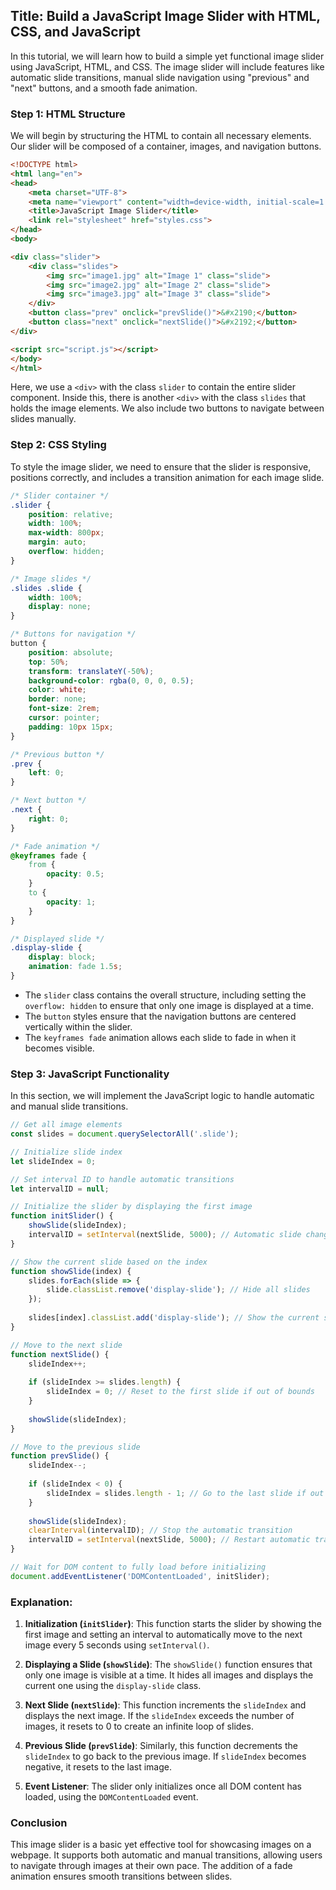 ## Title: **Build a JavaScript Image Slider with HTML, CSS, and JavaScript**

In this tutorial, we will learn how to build a simple yet functional image slider using JavaScript, HTML, and CSS. The image slider will include features like automatic slide transitions, manual slide navigation using "previous" and "next" buttons, and a smooth fade animation. 

### Step 1: HTML Structure

We will begin by structuring the HTML to contain all necessary elements. Our slider will be composed of a container, images, and navigation buttons.

```html
<!DOCTYPE html>
<html lang="en">
<head>
    <meta charset="UTF-8">
    <meta name="viewport" content="width=device-width, initial-scale=1.0">
    <title>JavaScript Image Slider</title>
    <link rel="stylesheet" href="styles.css">
</head>
<body>

<div class="slider">
    <div class="slides">
        <img src="image1.jpg" alt="Image 1" class="slide">
        <img src="image2.jpg" alt="Image 2" class="slide">
        <img src="image3.jpg" alt="Image 3" class="slide">
    </div>
    <button class="prev" onclick="prevSlide()">&#x2190;</button>
    <button class="next" onclick="nextSlide()">&#x2192;</button>
</div>

<script src="script.js"></script>
</body>
</html>
```

Here, we use a `<div>` with the class `slider` to contain the entire slider component. Inside this, there is another `<div>` with the class `slides` that holds the image elements. We also include two buttons to navigate between slides manually.

### Step 2: CSS Styling

To style the image slider, we need to ensure that the slider is responsive, positions correctly, and includes a transition animation for each image slide.

```css
/* Slider container */
.slider {
    position: relative;
    width: 100%;
    max-width: 800px;
    margin: auto;
    overflow: hidden;
}

/* Image slides */
.slides .slide {
    width: 100%;
    display: none;
}

/* Buttons for navigation */
button {
    position: absolute;
    top: 50%;
    transform: translateY(-50%);
    background-color: rgba(0, 0, 0, 0.5);
    color: white;
    border: none;
    font-size: 2rem;
    cursor: pointer;
    padding: 10px 15px;
}

/* Previous button */
.prev {
    left: 0;
}

/* Next button */
.next {
    right: 0;
}

/* Fade animation */
@keyframes fade {
    from {
        opacity: 0.5;
    }
    to {
        opacity: 1;
    }
}

/* Displayed slide */
.display-slide {
    display: block;
    animation: fade 1.5s;
}
```

- The `slider` class contains the overall structure, including setting the `overflow: hidden` to ensure that only one image is displayed at a time.
- The `button` styles ensure that the navigation buttons are centered vertically within the slider.
- The `keyframes fade` animation allows each slide to fade in when it becomes visible.

### Step 3: JavaScript Functionality

In this section, we will implement the JavaScript logic to handle automatic and manual slide transitions.

```javascript
// Get all image elements
const slides = document.querySelectorAll('.slide');

// Initialize slide index
let slideIndex = 0;

// Set interval ID to handle automatic transitions
let intervalID = null;

// Initialize the slider by displaying the first image
function initSlider() {
    showSlide(slideIndex);
    intervalID = setInterval(nextSlide, 5000); // Automatic slide change every 5 seconds
}

// Show the current slide based on the index
function showSlide(index) {
    slides.forEach(slide => {
        slide.classList.remove('display-slide'); // Hide all slides
    });
    
    slides[index].classList.add('display-slide'); // Show the current slide
}

// Move to the next slide
function nextSlide() {
    slideIndex++;
    
    if (slideIndex >= slides.length) {
        slideIndex = 0; // Reset to the first slide if out of bounds
    }
    
    showSlide(slideIndex);
}

// Move to the previous slide
function prevSlide() {
    slideIndex--;
    
    if (slideIndex < 0) {
        slideIndex = slides.length - 1; // Go to the last slide if out of bounds
    }
    
    showSlide(slideIndex);
    clearInterval(intervalID); // Stop the automatic transition
    intervalID = setInterval(nextSlide, 5000); // Restart automatic transitions
}

// Wait for DOM content to fully load before initializing
document.addEventListener('DOMContentLoaded', initSlider);
```

### Explanation:

1. **Initialization (`initSlider`)**: This function starts the slider by showing the first image and setting an interval to automatically move to the next image every 5 seconds using `setInterval()`.

2. **Displaying a Slide (`showSlide`)**: The `showSlide()` function ensures that only one image is visible at a time. It hides all images and displays the current one using the `display-slide` class.

3. **Next Slide (`nextSlide`)**: This function increments the `slideIndex` and displays the next image. If the `slideIndex` exceeds the number of images, it resets to 0 to create an infinite loop of slides.

4. **Previous Slide (`prevSlide`)**: Similarly, this function decrements the `slideIndex` to go back to the previous image. If `slideIndex` becomes negative, it resets to the last image.

5. **Event Listener**: The slider only initializes once all DOM content has loaded, using the `DOMContentLoaded` event.

### Conclusion

This image slider is a basic yet effective tool for showcasing images on a webpage. It supports both automatic and manual transitions, allowing users to navigate through images at their own pace. The addition of a fade animation ensures smooth transitions between slides.